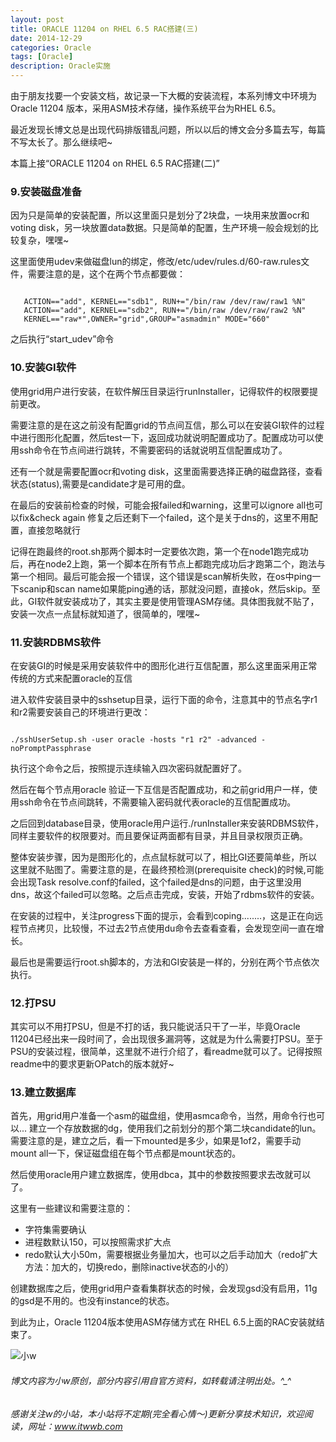 ```yaml
---
layout: post
title: ORACLE 11204 on RHEL 6.5 RAC搭建(三)
date: 2014-12-29
categories: Oracle
tags: [Oracle]
description: Oracle实施
---
```


由于朋友找要一个安装文档，故记录一下大概的安装流程，本系列博文中环境为Oracle 11204 版本，采用ASM技术存储，操作系统平台为RHEL 6.5。

最近发现长博文总是出现代码排版错乱问题，所以以后的博文会分多篇去写，每篇不写太长了。那么继续吧~

本篇上接“ORACLE 11204 on RHEL 6.5 RAC搭建(二)”


### 9.安装磁盘准备

因为只是简单的安装配置，所以这里面只是划分了2块盘，一块用来放置ocr和voting disk，另一块放置data数据。只是简单的配置，生产环境一般会规划的比较复杂，嘿嘿~

这里面使用udev来做磁盘lun的绑定，修改/etc/udev/rules.d/60-raw.rules文件，需要注意的是，这个在两个节点都要做：

```shell

   ACTION=="add", KERNEL=="sdb1", RUN+="/bin/raw /dev/raw/raw1 %N"
   ACTION=="add", KERNEL=="sdb2", RUN+="/bin/raw /dev/raw/raw2 %N"
   KERNEL=="raw*",OWNER="grid",GROUP="asmadmin" MODE="660"

```
之后执行“start_udev”命令


### 10.安装GI软件

使用grid用户进行安装，在软件解压目录运行runInstaller，记得软件的权限要提前更改。

需要注意的是在这之前没有配置grid的节点间互信，那么可以在安装GI软件的过程中进行图形化配置，然后test一下，返回成功就说明配置成功了。配置成功可以使用ssh命令在节点间进行跳转，不需要密码的话就说明互信配置成功了。

还有一个就是需要配置ocr和voting disk，这里面需要选择正确的磁盘路径，查看状态(status),需要是candidate才是可用的盘。

在最后的安装前检查的时候，可能会报failed和warning，这里可以ignore all也可以fix&check again 修复之后还剩下一个failed，这个是关于dns的，这里不用配置，直接忽略就行

记得在跑最终的root.sh那两个脚本时一定要依次跑，第一个在node1跑完成功后，再在node2上跑，第一个脚本在所有节点上都跑完成功后才跑第二个，跑法与第一个相同。最后可能会报一个错误，这个错误是scan解析失败，在os中ping一下scanip和scan name如果能ping通的话，那就没问题，直接ok，然后skip。至此，GI软件就安装成功了，其实主要是使用管理ASM存储。具体图我就不贴了，安装一次点一点鼠标就知道了，很简单的，嘿嘿~



### 11.安装RDBMS软件

在安装GI的时候是采用安装软件中的图形化进行互信配置，那么这里面采用正常传统的方式来配置oracle的互信

进入软件安装目录中的sshsetup目录，运行下面的命令，注意其中的节点名字r1和r2需要安装自己的环境进行更改：

```shell

./sshUserSetup.sh -user oracle -hosts "r1 r2" -advanced -noPromptPassphrase

```

执行这个命令之后，按照提示连续输入四次密码就配置好了。

然后在每个节点用oracle 验证一下互信是否配置成功，和之前grid用户一样，使用ssh命令在节点间跳转，不需要输入密码就代表oracle的互信配置成功。

之后回到database目录，使用oracle用户运行./runInstaller来安装RDBMS软件，同样主要软件的权限要对。而且要保证两面都有目录，并且目录权限页正确。

整体安装步骤，因为是图形化的，点点鼠标就可以了，相比GI还要简单些，所以这里就不贴图了。需要注意的是，在最终预检测(prerequisite check)的时候,可能会出现Task resolve.conf的failed，这个failed是dns的问题，由于这里没用dns，故这个failed可以忽略。之后点击完成，安装，开始了rdbms软件的安装。

在安装的过程中，关注progress下面的提示，会看到coping........，这是正在向远程节点拷贝，比较慢，不过去2节点使用du命令去查看查看，会发现空间一直在增长。

最后也是需要运行root.sh脚本的，方法和GI安装是一样的，分别在两个节点依次执行。


### 12.打PSU

其实可以不用打PSU，但是不打的话，我只能说活只干了一半，毕竟Oracle 11204已经出来一段时间了，会出现很多漏洞等，这就是为什么需要打PSU。至于PSU的安装过程，很简单，这里就不进行介绍了，看readme就可以了。记得按照readme中的要求更新OPatch的版本就好~


### 13.建立数据库

首先，用grid用户准备一个asm的磁盘组，使用asmca命令，当然，用命令行也可以...
建立一个存放数据的dg，使用我们之前划分的那个第二块candidate的lun。
需要注意的是，建立之后，看一下mounted是多少，如果是1of2，需要手动mount all一下，保证磁盘组在每个节点都是mount状态的。

然后使用oracle用户建立数据库，使用dbca，其中的参数按照要求去改就可以了。


这里有一些建议和需要注意的：

- 字符集需要确认
- 进程数默认150，可以按照需求扩大点
- redo默认大小50m，需要根据业务量加大，也可以之后手动加大（redo扩大方法：加大的，切换redo，删除inactive状态的小的）

创建数据库之后，使用grid用户查看集群状态的时候，会发现gsd没有启用，11g的gsd是不用的。也没有instance的状态。


到此为止，Oracle 11204版本使用ASM存储方式在 RHEL 6.5上面的RAC安装就结束了。



![小w](https://wx2.sinaimg.cn/mw1024/891ecf4fly1fr361nvrcnj207w07sad7.jpg)

###### 博文内容为小w原创，部分内容引用自官方资料，如转载请注明出处。^_^

###### 感谢关注w的小站，本小站将不定期(完全看心情～)更新分享技术知识，欢迎阅读，网址：www.itwwb.com

